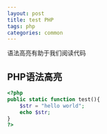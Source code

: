 ```yaml
---
layout: post 
title: test PHP 
tags: php
categories: common
---
```


语法高亮有助于我们阅读代码
<!--more-->

## PHP语法高亮 

```php
<?php
public static function test(){
	$str = "hello world";
	echo $str;
}
?>
```
